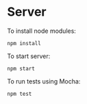 # Server

To install node modules:

```
npm install
```

To start server:

```
npm start
```

To run tests using Mocha:

```
npm test
```
